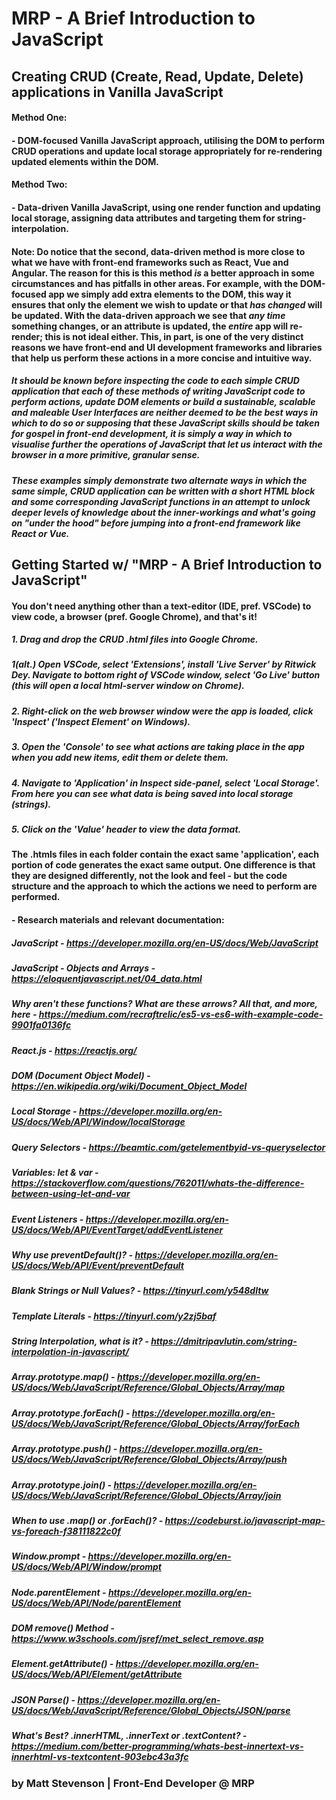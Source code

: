 # MRP - A Brief Introduction to JavaScript
## Creating CRUD (Create, Read, Update, Delete) applications in Vanilla JavaScript

#### Method One:
#### - DOM-focused Vanilla JavaScript approach, utilising the DOM to perform CRUD operations and update local storage appropriately for re-rendering updated elements within the DOM.

#### Method Two:
#### - Data-driven Vanilla JavaScript, using one render function and updating local storage, assigning data attributes and targeting them for string-interpolation.

#### Note: Do notice that the second, data-driven method is more close to what we have with front-end frameworks such as React, Vue and Angular. The reason for this is this method *is* a better approach in some circumstances and has pitfalls in other areas. For example, with the DOM-focused app we simply add extra elements to the DOM, this way it ensures that only the element we wish to update or that *has changed* will be updated. With the data-driven approach we see that *any time* something changes, or an attribute is updated, the *entire* app will re-render; this is not ideal either. This, in part, is one of the very distinct reasons we have front-end and UI development frameworks and libraries that help us perform these actions in a more concise and intuitive way.

##### It should be known before inspecting the code to each simple CRUD application that each of these methods of writing JavaScript code to perform actions, update DOM elements or build a sustainable, scalable and maleable User Interfaces are neither deemed to be the best ways in which to do so *or* supposing that these JavaScript skills should be taken for gospel in front-end development, it is simply a way in which to visualise further the operations of JavaScript that let us interact with the browser in a more primitive, granular sense. 

##### These examples simply demonstrate two alternate ways in which the same simple, CRUD application can be written with a short HTML block and some corresponding JavaScript functions in an attempt to unlock deeper levels of knowledge about the inner-workings and what's going on "under the hood" before jumping into a front-end framework like React or Vue.

## Getting Started w/ "MRP - A Brief Introduction to JavaScript"
#### You don't need anything other than a text-editor (IDE, pref. VSCode) to view code, a browser (pref. Google Chrome), and that's it!
##### 1. Drag and drop the CRUD .html files into Google Chrome.
##### 1(alt.) Open VSCode, select 'Extensions', install 'Live Server' by Ritwick Dey. Navigate to bottom right of VSCode window, select 'Go Live' button (this will open a local html-server window on Chrome).
##### 2. Right-click on the web browser window were the app is loaded, click 'Inspect' ('Inspect Element' on Windows).
##### 3. Open the 'Console' to see what actions are taking place in the app when you add new items, edit them or delete them.
##### 4. Navigate to 'Application' in Inspect side-panel, select 'Local Storage'. From here you can see what data is being saved into local storage (strings).
##### 5. Click on the 'Value' header to view the data format.

#### The .htmls files in each folder contain the exact same 'application', each portion of code generates the exact same output. One difference is that they are designed differently, not the look and feel - but the code structure and the approach to which the actions we need to perform are performed.

#### - Research materials and relevant documentation:
##### JavaScript - https://developer.mozilla.org/en-US/docs/Web/JavaScript
##### JavaScript - Objects and Arrays - https://eloquentjavascript.net/04_data.html
##### Why aren't these functions? What are these arrows? All that, and more, here - https://medium.com/recraftrelic/es5-vs-es6-with-example-code-9901fa0136fc
##### React.js - https://reactjs.org/
##### DOM (Document Object Model) - https://en.wikipedia.org/wiki/Document_Object_Model
##### Local Storage - https://developer.mozilla.org/en-US/docs/Web/API/Window/localStorage
##### Query Selectors - https://beamtic.com/getelementbyid-vs-queryselector
##### Variables: let & var - https://stackoverflow.com/questions/762011/whats-the-difference-between-using-let-and-var
##### Event Listeners - https://developer.mozilla.org/en-US/docs/Web/API/EventTarget/addEventListener
##### Why use preventDefault()? - https://developer.mozilla.org/en-US/docs/Web/API/Event/preventDefault
##### Blank Strings or Null Values? - https://tinyurl.com/y548dltw
##### Template Literals - https://tinyurl.com/y2zj5baf
##### String Interpolation, what is it? - https://dmitripavlutin.com/string-interpolation-in-javascript/
##### Array.prototype.map() - https://developer.mozilla.org/en-US/docs/Web/JavaScript/Reference/Global_Objects/Array/map
##### Array.prototype.forEach() - https://developer.mozilla.org/en-US/docs/Web/JavaScript/Reference/Global_Objects/Array/forEach
##### Array.prototype.push() - https://developer.mozilla.org/en-US/docs/Web/JavaScript/Reference/Global_Objects/Array/push
##### Array.prototype.join() - https://developer.mozilla.org/en-US/docs/Web/JavaScript/Reference/Global_Objects/Array/join
##### When to use .map() or .forEach()? - https://codeburst.io/javascript-map-vs-foreach-f38111822c0f
##### Window.prompt - https://developer.mozilla.org/en-US/docs/Web/API/Window/prompt
##### Node.parentElement - https://developer.mozilla.org/en-US/docs/Web/API/Node/parentElement
##### DOM remove() Method - https://www.w3schools.com/jsref/met_select_remove.asp
##### Element.getAttribute() - https://developer.mozilla.org/en-US/docs/Web/API/Element/getAttribute
##### JSON Parse() - https://developer.mozilla.org/en-US/docs/Web/JavaScript/Reference/Global_Objects/JSON/parse
##### What's Best? .innerHTML, .innerText or .textContent? - https://medium.com/better-programming/whats-best-innertext-vs-innerhtml-vs-textcontent-903ebc43a3fc

### by Matt Stevenson | Front-End Developer @ MRP
